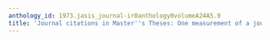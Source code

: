 ```yaml
---
anthology_id: 1973.jasis_journal-ir0anthology0volumeA24A5.9
title: 'Journal citations in Master''s Theses: One measurement of a journal collection'
---
```

